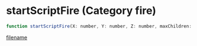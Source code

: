 # startScriptFire (Category fire)

```js
function startScriptFire(X: number, Y: number, Z: number, maxChildren: number, isGasFire: boolean): number
```

[filename](startScriptFire_m.md ':include')